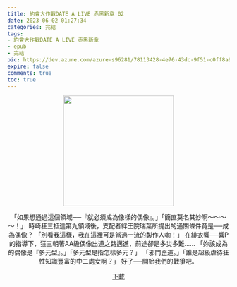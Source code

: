 ```yaml
---
title: 約會大作戰DATE A LIVE 赤黑新章 02
date: 2023-06-02 01:27:34
categories: 完結
tags:
- 約會大作戰DATE A LIVE 赤黑新章
- epub
- 完結
pic: https://dev.azure.com/azure-s96281/78113428-4e76-43dc-9f51-c0ff8a913055/_apis/git/repositories/a379171b-de46-4c10-9b0d-00da23959885/items?path=/Epub%20Cover/%E7%B4%84%E6%9C%83%E5%A4%A7%E4%BD%9C%E6%88%B0DATE%20A%20LIVE%20%E8%B5%A4%E9%BB%91%E6%96%B0%E7%AB%A0-02.jpg&versionDescriptor%5BversionOptions%5D=0&versionDescriptor%5BversionType%5D=0&versionDescriptor%5Bversion%5D=main&resolveLfs=true&%24format=octetStream&api-version=5.0
expire: false
comments: true
toc: true
---
```


<div style="text-align:center" class="kratos-post-content">

<img width="250px" src="https://dev.azure.com/azure-s96281/78113428-4e76-43dc-9f51-c0ff8a913055/_apis/git/repositories/a379171b-de46-4c10-9b0d-00da23959885/items?path=/Epub%20Cover/%E7%B4%84%E6%9C%83%E5%A4%A7%E4%BD%9C%E6%88%B0DATE%20A%20LIVE%20%E8%B5%A4%E9%BB%91%E6%96%B0%E7%AB%A0-02.jpg&versionDescriptor%5BversionOptions%5D=0&versionDescriptor%5BversionType%5D=0&versionDescriptor%5Bversion%5D=main&resolveLfs=true&%24format=octetStream&api-version=5.0">

<p>
「如果想通過這個領域──『就必須成為像樣的偶像』。」「簡直莫名其妙啊～～～～！」
時崎狂三抵達第九領域後，支配者絆王院瑞葉所提出的通關條件竟是──成為偶像？
「別看我這樣，我在這裡可是當過一流的製作人喲！」
在緋衣響──響P的指導下，狂三朝著AA級偶像出道之路邁進，前途卻是多災多難……
「妳該成為的偶像是『多元型』。」「多元型是指怎樣多元？」
「邪門歪道。」「誰是超級虐待狂性知識豐富的中二處女啊？」
好了──開始我們的戰爭吧。
</p>

<p>
<a href="https://epubdatabase.azurewebsites.net/EBOOKS/EPUB/完結/約會大作戰/赤黑新章/DATE%20A%20BULLET%20%E7%B4%84%E6%9C%83%E5%A4%A7%E4%BD%9C%E6%88%B0%20%E8%B5%A4%E9%BB%91%E6%96%B0%E7%AB%A0%2002.epub?download=1">下載</a>
</p>

</div>
